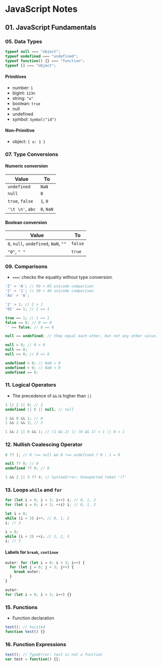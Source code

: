 # JavaScript Notes

## 01. JavaScript Fundamentals

### 05. Data Types

```js
typeof null === "object";
typeof undefined === "undefined";
typeof function() {} === "function";
typeof [] === "object";
```

#### Primitives

- number: `1`
- bigint: `123n`
- string: `"a"`
- boolean: `true`
- null
- undefined
- symbol: `Symbol("id")`

#### Non-Primitive

- object: `{ a: 1 }`

### 07. Type Conversions

#### Numeric conversion

| Value            | To         |
| ---------------- | ---------- |
| `undefined`      | `NaN`      |
| `null`           | `0`        |
| `true`, `false`  | `1`, `0`   |
| `'\t \n'`, `abc` | `0`, `NaN` |

#### Boolean conversion

| Value                                 | To      |
| ------------------------------------- | ------- |
| `0`, `null`, `undefined`, `NaN`, `""` | `false` |
| `"0"`, `" "`                          | `true`  |

### 09. Comparisons

- `===`: checks the equality without type conversion.

```js
'Z' > 'A'; // 90 > 65 unicode comparison
'2' > '1'; // 50 > 49 unicode comparison
'Aa' > 'A';

'2' > 1; // 2 > 1
'01' == 1; // 1 == 1

true == 1; // 1 == 1
false == 0; // 0 == 0
'' == false; // 0 == 0

null == undefined; // they equal each other, but not any other value.

null > 0; // 0 > 0
null == 0;
null >= 0; // 0 >= 0

undefined > 0; // NaN > 0
undefined < 0; // NaN < 0
undefined == 0;
```

### 11. Logical Operators

- The precedence of `&&` is higher than `||`

```js
1 || 2 || 0; // 2
undefined || 0 || null; // null

1 && 0 && 1; // 0
1 && 2 && 3; // 3

1 && 2 || 0 && 1; // (1 && 2) || (0 && 1) = 1 || 0 = 1
```

### 12. Nullish Coalescing Operator

```js
0 ?? 1; // 0 !== null && 0 !== undefined ? 0 : 1 = 0

null ?? 0; // 0
undefined ?? 0; // 0

1 && 2 || 3 ?? 4; // SyntaxError: Unexpected token '??'
```

### 13. Loops `while` and `for`

```js
for (let i = 0; i < 3; i++) i; // 0, 1, 2
for (let i = 0; i < 3; ++i) i; // 0, 1, 2
```

```js
let i = 0;
while (i < 3) i++; // 0, 1, 2
i; // 3

i = 0;
while (i < 3) ++i; // 1, 2, 3
i; // 3
```

#### Labels for `break`, `continue`

```js
outer: for (let i = 0; i < 3; i++) {
  for (let j = 0; j < 3; j++) {
    break outer;
  }
}

outer:
for (let i = 0; i < 3; i++) {}
```

### 15. Functions

- Function declaration
```js
test(); // hoisted
function test() {}
```

### 16. Function Expressions
```js
test(); // TypeError: test is not a function
var test = function() {};
```
